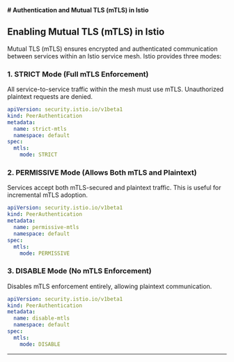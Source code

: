 **# Authentication and Mutual TLS (mTLS) in Istio**

## **Enabling Mutual TLS (mTLS) in Istio**
Mutual TLS (mTLS) ensures encrypted and authenticated communication between services within an Istio service mesh. Istio provides three modes:

### **1. STRICT Mode (Full mTLS Enforcement)**
All service-to-service traffic within the mesh must use mTLS. Unauthorized plaintext requests are denied.
```yaml
apiVersion: security.istio.io/v1beta1
kind: PeerAuthentication
metadata:
  name: strict-mtls
  namespace: default
spec:
  mtls:
    mode: STRICT
```

### **2. PERMISSIVE Mode (Allows Both mTLS and Plaintext)**
Services accept both mTLS-secured and plaintext traffic. This is useful for incremental mTLS adoption.
```yaml
apiVersion: security.istio.io/v1beta1
kind: PeerAuthentication
metadata:
  name: permissive-mtls
  namespace: default
spec:
  mtls:
    mode: PERMISSIVE
```

### **3. DISABLE Mode (No mTLS Enforcement)**
Disables mTLS enforcement entirely, allowing plaintext communication.
```yaml
apiVersion: security.istio.io/v1beta1
kind: PeerAuthentication
metadata:
  name: disable-mtls
  namespace: default
spec:
  mtls:
    mode: DISABLE
```

---

